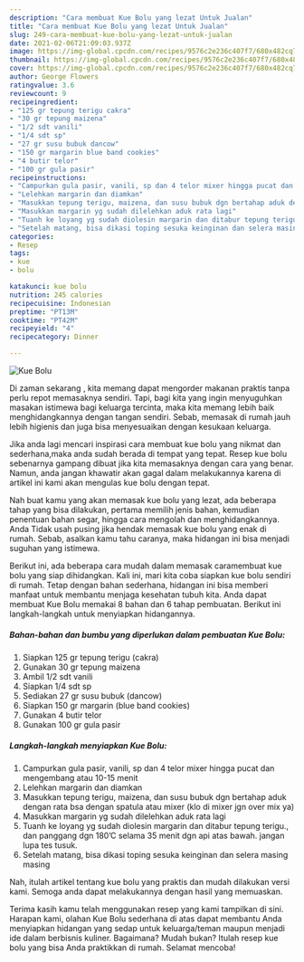 ```yaml
---
description: "Cara membuat Kue Bolu yang lezat Untuk Jualan"
title: "Cara membuat Kue Bolu yang lezat Untuk Jualan"
slug: 249-cara-membuat-kue-bolu-yang-lezat-untuk-jualan
date: 2021-02-06T21:09:03.937Z
image: https://img-global.cpcdn.com/recipes/9576c2e236c407f7/680x482cq70/kue-bolu-foto-resep-utama.jpg
thumbnail: https://img-global.cpcdn.com/recipes/9576c2e236c407f7/680x482cq70/kue-bolu-foto-resep-utama.jpg
cover: https://img-global.cpcdn.com/recipes/9576c2e236c407f7/680x482cq70/kue-bolu-foto-resep-utama.jpg
author: George Flowers
ratingvalue: 3.6
reviewcount: 9
recipeingredient:
- "125 gr tepung terigu cakra"
- "30 gr tepung maizena"
- "1/2 sdt vanili"
- "1/4 sdt sp"
- "27 gr susu bubuk dancow"
- "150 gr margarin blue band cookies"
- "4 butir telor"
- "100 gr gula pasir"
recipeinstructions:
- "Campurkan gula pasir, vanili, sp dan 4 telor mixer hingga pucat dan mengembang atau 10-15 menit"
- "Lelehkan margarin dan diamkan"
- "Masukkan tepung terigu, maizena, dan susu bubuk dgn bertahap aduk dengan rata bsa dengan spatula atau mixer (klo di mixer jgn over mix ya)"
- "Masukkan margarin yg sudah dilelehkan aduk rata lagi"
- "Tuanh ke loyang yg sudah diolesin margarin dan ditabur tepung terigu., dan panggang dgn 180’C selama 35 menit dgn api atas bawah. jangan lupa tes tusuk."
- "Setelah matang, bisa dikasi toping sesuka keinginan dan selera masing masing"
categories:
- Resep
tags:
- kue
- bolu

katakunci: kue bolu 
nutrition: 245 calories
recipecuisine: Indonesian
preptime: "PT13M"
cooktime: "PT42M"
recipeyield: "4"
recipecategory: Dinner

---
```



![Kue Bolu](https://img-global.cpcdn.com/recipes/9576c2e236c407f7/680x482cq70/kue-bolu-foto-resep-utama.jpg)

Di zaman  sekarang , kita memang dapat mengorder makanan praktis tanpa perlu repot memasaknya sendiri. Tapi, bagi kita yang ingin menyuguhkan masakan istimewa bagi keluarga tercinta, maka kita memang lebih baik menghidangkannya dengan tangan sendiri. Sebab, memasak di rumah jauh lebih higienis dan juga bisa menyesuaikan dengan kesukaan keluarga.

Jika anda lagi mencari inspirasi cara membuat kue bolu yang nikmat dan sederhana,maka anda sudah berada di tempat yang tepat. Resep kue bolu  sebenarnya gampang dibuat jika kita memasaknya dengan cara yang benar. Namun, anda jangan khawatir akan gagal dalam melakukannya 
karena di artikel ini kami akan mengulas kue bolu dengan tepat.  



Nah buat kamu yang akan memasak kue bolu yang lezat, ada beberapa tahap yang bisa dilakukan, pertama memilih jenis bahan, kemudian penentuan bahan segar, hingga cara mengolah dan menghidangkannya. Anda Tidak usah pusing jika hendak memasak kue bolu yang enak di rumah. Sebab, asalkan kamu  tahu caranya, maka hidangan ini bisa menjadi suguhan yang istimewa.

Berikut ini, ada beberapa cara mudah dalam memasak caramembuat kue bolu yang siap dihidangkan. Kali ini, mari kita coba siapkan kue bolu sendiri di rumah. Tetap dengan bahan sederhana, hidangan ini bisa memberi manfaat untuk membantu menjaga kesehatan tubuh kita. Anda dapat membuat Kue Bolu memakai 8 bahan dan 6 tahap pembuatan. Berikut ini langkah-langkah untuk menyiapkan hidangannya.

<!--inarticleads1-->

##### Bahan-bahan dan bumbu yang diperlukan dalam pembuatan Kue Bolu:

1. Siapkan 125 gr tepung terigu (cakra)
1. Gunakan 30 gr tepung maizena
1. Ambil 1/2 sdt vanili
1. Siapkan 1/4 sdt sp
1. Sediakan 27 gr susu bubuk (dancow)
1. Siapkan 150 gr margarin (blue band cookies)
1. Gunakan 4 butir telor
1. Gunakan 100 gr gula pasir




<!--inarticleads2-->

##### Langkah-langkah menyiapkan Kue Bolu:

1. Campurkan gula pasir, vanili, sp dan 4 telor mixer hingga pucat dan mengembang atau 10-15 menit
1. Lelehkan margarin dan diamkan
1. Masukkan tepung terigu, maizena, dan susu bubuk dgn bertahap aduk dengan rata bsa dengan spatula atau mixer (klo di mixer jgn over mix ya)
1. Masukkan margarin yg sudah dilelehkan aduk rata lagi
1. Tuanh ke loyang yg sudah diolesin margarin dan ditabur tepung terigu., dan panggang dgn 180’C selama 35 menit dgn api atas bawah. jangan lupa tes tusuk.
1. Setelah matang, bisa dikasi toping sesuka keinginan dan selera masing masing




Nah, itulah artikel tentang  kue bolu  yang praktis dan mudah dilakukan versi kami. Semoga anda dapat melakukannya dengan hasil yang memuaskan. 

Terima kasih kamu telah menggunakan resep yang kami tampilkan di sini. Harapan kami, olahan  Kue Bolu sederhana di atas dapat membantu Anda menyiapkan hidangan yang sedap untuk keluarga/teman maupun menjadi ide dalam berbisnis kuliner. Bagaimana? Mudah bukan? Itulah resep kue bolu yang bisa Anda praktikkan di rumah. Selamat mencoba!

